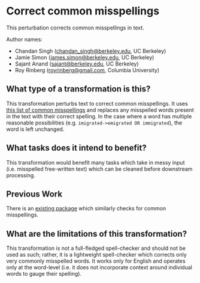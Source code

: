# Correct common misspellings
This perturbation corrects common misspellings in text.

Author names:
- Chandan Singh (chandan_singh@berkeley.edu, UC Berkeley)
- Jamie Simon (james.simon@berkeley.edu, UC Berkeley)
- Sajant Anand (sajant@berkeley.edu, UC Berkeley)
- Roy Rinberg (royrinberg@gmail.com, Columbia University)  

## What type of a transformation is this?
This transformation perturbs text to correct common misspellings.
It uses [this list of common misspellings](https://en.wikipedia.org/wiki/Wikipedia:Lists_of_common_misspellings/For_machines) and replaces any misspelled words present in the text with their correct spelling.
In the case where a word has multiple reasonable possibilities (e.g. `imigrated->emigrated OR immigrated`), the word is left unchanged. 

## What tasks does it intend to benefit?
This transformation would benefit many tasks which take in messy input (i.e. misspelled free-written text) which can be cleaned before downstream processing.

## Previous Work
There is an [existing package](https://github.com/lyda/misspell-check) which similarly checks for common misspellings.

## What are the limitations of this transformation?
This transformation is not a full-fledged spell-checker and should not be used as such; rather, it is a lightweight spell-checker which corrects only very commonly misspelled words.
It works only for English and operates only at the word-level (i.e. it does not incorporate context around individual words to gauge their spelling).